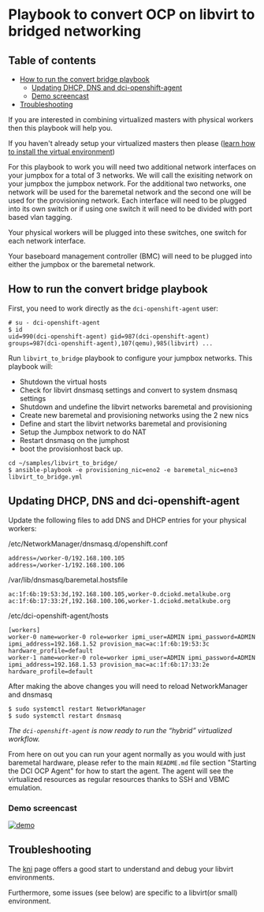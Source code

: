 # Playbook to convert OCP on libvirt to bridged networking

## Table of contents

- [How to run the convert bridge playbook](#how-to-run-the-convert-bridge-playbook)
  - [Updating DHCP, DNS and dci-openshift-agent](#updating-dhcp,-dns-and-dci-openshift-agent)
  - [Demo screencast](#demo-screencast)
- [Troubleshooting](#troubleshooting)

If you are interested in combining virtualized masters with physical workers
then this playbook will help you.

If you haven't already setup your virtualized masters then please ([learn how
 to install the virtual environment](../../docs/ocp_on_libvirt.md))

For this playbook to work you will need two additional network interfaces
on your jumpbox for a total of 3 networks.  We will call the exisiting
network on your jumpbox the jumpbox network.  For the additional two
networks, one network will be used for the baremetal network and the second
one will be used for the provisioning network.  Each interface will need to
be plugged into its own switch or if using one switch it will need to be
divided with port based vlan tagging.

Your physical workers will be plugged into these switches, one switch for
each network interface.

Your baseboard management controller (BMC) will need to be plugged into
either the jumpbox or the baremetal network.

## How to run the convert bridge playbook

First, you need to work directly as the `dci-openshift-agent` user:

```
# su - dci-openshift-agent
$ id
uid=990(dci-openshift-agent) gid=987(dci-openshift-agent) groups=987(dci-openshift-agent),107(qemu),985(libvirt) ...
```

Run `libvirt_to_bridge` playbook to configure your jumpbox networks.
This playbook will:

- Shutdown the virtual hosts
- Check for libvirt dnsmasq settings and convert to system dnsmasq settings
- Shutdown and undefine the libvirt networks baremetal and provisioning
- Create new baremetal and provisioning networks using the 2 new nics
- Define and start the libvirt networks baremetal and provisioning
- Setup the Jumpbox network to do NAT
- Restart dnsmasq on the jumphost
- boot the provisionhost back up.

```
cd ~/samples/libvirt_to_bridge/
$ ansible-playbook -e provisioning_nic=eno2 -e baremetal_nic=eno3 libvirt_to_bridge.yml
```

## Updating DHCP, DNS and dci-openshift-agent

Update the following files to add DNS and DHCP entries for your physical workers:

/etc/NetworkManager/dnsmasq.d/openshift.conf
```
address=/worker-0/192.168.100.105
address=/worker-1/192.168.100.106
```

/var/lib/dnsmasq/baremetal.hostsfile
```
ac:1f:6b:19:53:3d,192.168.100.105,worker-0.dciokd.metalkube.org
ac:1f:6b:17:33:2f,192.168.100.106,worker-1.dciokd.metalkube.org
```

/etc/dci-openshift-agent/hosts
```
[workers]
worker-0 name=worker-0 role=worker ipmi_user=ADMIN ipmi_password=ADMIN ipmi_address=192.168.1.52 provision_mac=ac:1f:6b:19:53:3c hardware_profile=default
worker-1 name=worker-0 role=worker ipmi_user=ADMIN ipmi_password=ADMIN ipmi_address=192.168.1.53 provision_mac=ac:1f:6b:17:33:2e hardware_profile=default
```

After making the above changes you will need to reload NetworkManager and dnsmasq

```
$ sudo systemctl restart NetworkManager
$ sudo systemctl restart dnsmasq
```

_The `dci-openshift-agent` is now ready to run the “hybrid” virtualized
workflow._

From here on out you can run your agent normally as you would with just baremetal
hardware, please refer to the main `README.md` file section "Starting the DCI
OCP Agent" for how to start the agent. The agent will see the virtualized
resources as regular resources thanks to SSH and VBMC emulation.

### Demo screencast
[![demo](https://asciinema.org/a/Rv35FeMi5CADVsaBUhdu3f6d0.svg)](https://asciinema.org/a/Rv35FeMi5CADVsaBUhdu3f6d0?autoplay=1)

## Troubleshooting

The
[kni](https://openshift-kni.github.io/baremetal-deploy/latest/Troubleshooting.html)
page offers a good start to understand and debug your libvirt environments.

Furthermore, some issues (see below) are specific to a libvirt(or small)
environment.
